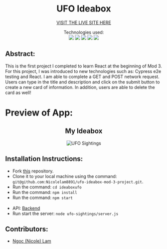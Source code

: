 <div align="center">
<h1> UFO Ideabox </h1>

[VISIT THE LIVE SITE HERE](https://ufo-ideabox-mod-3-project-2sz1qjyn3-nicole-gia-lams-projects.vercel.app/p)


Technologies used:<br>
  <img src="https://img.shields.io/badge/React-20232A?style=for-the-badge&logo=react&logoColor=61DAFB" />
  <img src="https://img.shields.io/badge/CSS3-1572B6?style=for-the-badge&logo=css3&logoColor=white" />
  <img src="https://img.shields.io/badge/HTML5-E34F26?style=for-the-badge&logo=html5&logoColor=white" />
  <img src="https://img.shields.io/badge/vercel-%23000000.svg?style=for-the-badge&logo=vercel&logoColor=white" />
  <img src="https://img.shields.io/badge/-cypress-%23E5E5E5?style=for-the-badge&logo=cypress&logoColor=058a5e" />
  <br>

</div>

## Abstract: 
This is the first project I completed to learn React at the beginning of Mod 3. For this project, I was introduced to new technologies such as: Cypress e2e testing and React. I am able to complete a GET and POST network request. Users can type in the title and description and click on the submit button to create a new card of information. In addition, users are able to delete the card as well! 

# Preview of App:
 <div align='center'> 
  <h2> My Ideabox </h2>
   
   ![UFO Sightings](https://github.com/Nicolelam8891/ufo-ideabox-mod-3-project/assets/132624450/40d12284-a548-49a4-8b56-8b6dfbac7528)

 </div>
 
## Installation Instructions:

- Fork [this](https://github.com/Nicolelam8891/ufo-ideabox-mod-3-project) repository. 
- Clone it to your local machine using the command: `git@github.com:Nicolelam8891/ufo-ideabox-mod-3-project.git`.
- Run the command: `cd ideaboxufo`
- Run the command: `npm install`
- Run the command: `npm start`
 <br></br>
- API: [Backend](https://github.com/turingschool-examples/react-practice-servers/blob/main/ufo-sightings/README.md)
- Run start the server: `node ufo-sightings/server.js`


## Contributors:
- [Ngoc (Nicole) Lam](https://github.com/Nicolelam8891)
